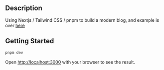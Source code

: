 ## Description

Using Nextjs / Tailwind CSS / pnpm to build a modern blog, and example is over [here](https://blog-101-eta.vercel.app/)

## Getting Started

```bash
pnpm dev
```

Open [http://localhost:3000](http://localhost:3000) with your browser to see the result.
